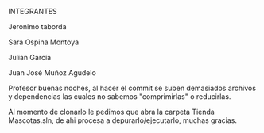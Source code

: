 INTEGRANTES 

Jeronimo taborda 

Sara Ospina Montoya

Julian García 

Juan José Muñoz Agudelo



Profesor buenas noches, al hacer el commit se suben demasiados archivos y dependencias las cuales no sabemos "comprimirlas" o reducirlas.

Al momento de clonarlo le pedimos que abra la carpeta Tienda Mascotas.sln, de ahi procesa a depurarlo/ejecutarlo, muchas gracias.
